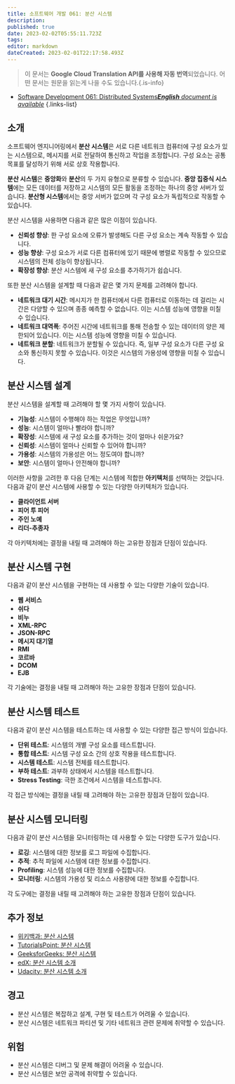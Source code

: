 ```yaml
---
title: 소프트웨어 개발 061: 분산 시스템
description: 
published: true
date: 2023-02-02T05:55:11.723Z
tags: 
editor: markdown
dateCreated: 2023-02-01T22:17:58.493Z
---
```


> 이 문서는 **Google Cloud Translation API를 사용해 자동 번역**되었습니다.
어떤 문서는 원문을 읽는게 나을 수도 있습니다.{.is-info}



- [Software Development 061: Distributed Systems***English** document is available*](/en/Knowledge-base/Software-Development/Learning/software-development-061-distributed-systems)
{.links-list}

  
## 소개
  
  소프트웨어 엔지니어링에서 **분산 시스템**은 서로 다른 네트워크 컴퓨터에 구성 요소가 있는 시스템으로, 메시지를 서로 전달하여 통신하고 작업을 조정합니다. 구성 요소는 공통 목표를 달성하기 위해 서로 상호 작용합니다.
  
  **분산 시스템**은 **중앙화**와 **분산**의 두 가지 유형으로 분류할 수 있습니다. **중앙 집중식 시스템**에는 모든 데이터를 저장하고 시스템의 모든 활동을 조정하는 하나의 중앙 서버가 있습니다. **분산형 시스템**에서는 중앙 서버가 없으며 각 구성 요소가 독립적으로 작동할 수 있습니다.
  
  분산 시스템을 사용하면 다음과 같은 많은 이점이 있습니다.
  
  - **신뢰성 향상**: 한 구성 요소에 오류가 발생해도 다른 구성 요소는 계속 작동할 수 있습니다.
  - **성능 향상**: 구성 요소가 서로 다른 컴퓨터에 있기 때문에 병렬로 작동할 수 있으므로 시스템의 전체 성능이 향상됩니다.
  - **확장성 향상**: 분산 시스템에 새 구성 요소를 추가하기가 쉽습니다.
  
  또한 분산 시스템을 설계할 때 다음과 같은 몇 가지 문제를 고려해야 합니다.
  
  - **네트워크 대기 시간**: 메시지가 한 컴퓨터에서 다른 컴퓨터로 이동하는 데 걸리는 시간은 다양할 수 있으며 종종 예측할 수 없습니다. 이는 시스템 성능에 영향을 미칠 수 있습니다.
  - **네트워크 대역폭**: 주어진 시간에 네트워크를 통해 전송할 수 있는 데이터의 양은 제한되어 있습니다. 이는 시스템 성능에 영향을 미칠 수 있습니다.
  - **네트워크 분할**: 네트워크가 분할될 수 있습니다. 즉, 일부 구성 요소가 다른 구성 요소와 통신하지 못할 수 있습니다. 이것은 시스템의 가용성에 영향을 미칠 수 있습니다.
  
  ## 분산 시스템 설계
  
  분산 시스템을 설계할 때 고려해야 할 몇 가지 사항이 있습니다.
  
  - **기능성**: 시스템이 수행해야 하는 작업은 무엇입니까?
  - **성능**: 시스템이 얼마나 빨라야 합니까?
  - **확장성**: 시스템에 새 구성 요소를 추가하는 것이 얼마나 쉬운가요?
  - **신뢰성**: 시스템이 얼마나 신뢰할 수 있어야 합니까?
  - **가용성**: 시스템의 가용성은 어느 정도여야 합니까?
  - **보안**: 시스템이 얼마나 안전해야 합니까?
  
  이러한 사항을 고려한 후 다음 단계는 시스템에 적합한 **아키텍처**를 선택하는 것입니다. 다음과 같이 분산 시스템에 사용할 수 있는 다양한 아키텍처가 있습니다.
  
  - **클라이언트 서버**
  - **피어 투 피어**
  - **주인 노예**
  - **리더-추종자**
  
  각 아키텍처에는 결정을 내릴 때 고려해야 하는 고유한 장점과 단점이 있습니다.
  
  ## 분산 시스템 구현
  
  다음과 같이 분산 시스템을 구현하는 데 사용할 수 있는 다양한 기술이 있습니다.
  
  - **웹 서비스**
  - **쉬다**
  - **비누**
  - **XML-RPC**
  - **JSON-RPC**
  - **메시지 대기열**
  - **RMI**
  - **코르바**
  - **DCOM**
  - **EJB**
  
  각 기술에는 결정을 내릴 때 고려해야 하는 고유한 장점과 단점이 있습니다.
  
  ## 분산 시스템 테스트
  
  다음과 같이 분산 시스템을 테스트하는 데 사용할 수 있는 다양한 접근 방식이 있습니다.
  
  - **단위 테스트**: 시스템의 개별 구성 요소를 테스트합니다.
  - **통합 테스트**: 시스템 구성 요소 간의 상호 작용을 테스트합니다.
  - **시스템 테스트**: 시스템 전체를 테스트합니다.
  - **부하 테스트**: 과부하 상태에서 시스템을 테스트합니다.
  - **Stress Testing**: 극한 조건에서 시스템을 테스트합니다.
  
  각 접근 방식에는 결정을 내릴 때 고려해야 하는 고유한 장점과 단점이 있습니다.
  
  ## 분산 시스템 모니터링
  
  다음과 같이 분산 시스템을 모니터링하는 데 사용할 수 있는 다양한 도구가 있습니다.
  
  - **로깅**: 시스템에 대한 정보를 로그 파일에 수집합니다.
  - **추적**: 추적 파일에 시스템에 대한 정보를 수집합니다.
  - **Profiling**: 시스템 성능에 대한 정보를 수집합니다.
  - **모니터링**: 시스템의 가용성 및 리소스 사용량에 대한 정보를 수집합니다.
  
  각 도구에는 결정을 내릴 때 고려해야 하는 고유한 장점과 단점이 있습니다.
  
  ## 추가 정보
  
  - [위키백과: 분산 시스템](https://en.wikipedia.org/wiki/Distributed_system)
  - [TutorialsPoint: 분산 시스템](https://www.tutorialspoint.com/distributed_systems/index.htm)
  - [GeeksforGeeks: 분산 시스템](https://www.geeksforgeeks.org/distributed-systems/)
  - [edX: 분산 시스템 소개](https://www.edx.org/course/introduction-distributed-systems-delftx-ds4ds)
  - [Udacity: 분산 시스템 소개](https://www.udacity.com/course/intro-to-distributed-systems--ud615)
  
  ## 경고
  
  - 분산 시스템은 복잡하고 설계, 구현 및 테스트가 어려울 수 있습니다.
  - 분산 시스템은 네트워크 파티션 및 기타 네트워크 관련 문제에 취약할 수 있습니다.
  
  ## 위험
  
  - 분산 시스템은 디버그 및 문제 해결이 어려울 수 있습니다.
  - 분산 시스템은 보안 공격에 취약할 수 있습니다.